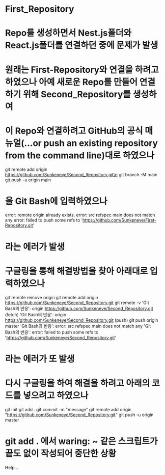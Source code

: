 # First_Repository

# Repo를 생성하면서 Nest.js폴더와 React.js폴더를 연결하던 중에 문제가 발생
# 원래는 First-Repository와 연결을 하려고 하였으나 아예 새로운 Repo를 만들어 연결하기 위해 Second_Repository를 생성하여
# 이 Repo와 연결하려고 GitHub의 공식 매뉴얼(...or push an existing repository from the command line)대로 하였으나

git remote add origin https://github.com/Sunkeneye/Second_Repository.git\n
git branch -M main
git push -u origin main
# 을  Git Bash에 입력하였으나

error: remote origin already exists.
error: src refspec main does not match any
error: failed to push some refs to 'https://github.com/Sunkeneye/First-Repository.git'
# 라는 에러가 발생

# 구글링을 통해 해결방법을 찾아 아래대로 입력하였으나
git remote remove origin
git remote add origin https://github.com/Sunkeneye/Second_Repository.git
git remote -v
  'Git Bash의 반응': origin https://github.com/Sunkeneye/Second_Repository.git (fetch)
  'Git Bash의 반응': origin https://github.com/Sunkeneye/Second_Repository.git (push)
git push origin master
  'Git Bash의 반응': error: src refspec main does not match any
  'Git Bash의 반응': error: failed to push some refs to 'https://github.com/Sunkeneye/Second_Repository.git'
# 라는 에러가 또 발생

# 다시 구글링을 하여 해결을 하려고 아래의 코드를 넣으려고 하였으나
git init
git add .
git commit -m "message"
git remote add origin "https://github.com/Sunkeneye/Second_Repository.git"
git push -u origin master
# git add . 에서 waring: ~ 같은 스크립트가 끝도 없이 작성되어 중단한 상황
    
Help...

